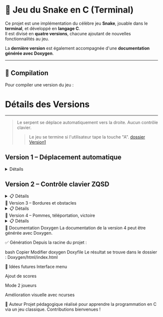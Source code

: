 # 🐍 Jeu du Snake en C (Terminal)

Ce projet est une implémentation du célèbre jeu **Snake**, jouable dans le **terminal**, et développé en **langage C**.  
Il est divisé en **quatre versions**, chacune ajoutant de nouvelles fonctionnalités au jeu.

La **dernière version** est également accompagnée d'une **documentation générée avec Doxygen**.

---

## 🔧 Compilation

Pour compiler une version du jeu :

# Détails des Versions

---
> Le serpent se déplace automatiquement vers la droite. Aucun contrôle clavier.
>> Le jeu se termine si l'utilisateur tape la touche "A".
[dossier Version1](https://github.com/yannislechevere/SAE-1.01/tree/master/Version1)
## **Version 1 – Déplacement automatique**
<details> 
  <summary>Détails</summary>
    > Le serpent se déplace automatiquement vers la droite. Aucun contrôle clavier.
    >> Le jeu se termine si l'utilisateur tape la touche "A".
    > [dossier Version1](https://github.com/yannislechevere/SAE-1.01/tree/master/Version1)
</details>

## **Version 2 – Contrôle clavier ZQSD**
<details> <summary>📋 Détails</summary>
Le joueur contrôle le serpent avec les touches :

Z : Haut

Q : Gauche

S : Bas

D : Droite

Le serpent continue dans la direction choisie.

📄 Fichier : version2/snake_v2.c
📘 Consignes : version2/consignes.pdf

</details>
🧱 Version 3 – Bordures et obstacles
<details> <summary>📋 Détails</summary>
Apparition de bordures fixes.

Introduction de pavés (obstacles).

Le serpent meurt en touchant un mur ou un pavé.

📄 Fichier : version3/snake_v3.c
📘 Consignes : version3/consignes.pdf

</details>
🍎 Version 4 – Pommes, téléportation, victoire
<details> <summary>📋 Détails</summary>
Des pommes apparaissent aléatoirement.

Le serpent grandit en mangeant une pomme.

Après 10 pommes, le joueur gagne.

Trous dans les murs : ils permettent la téléportation vers le bord opposé.

📄 Fichier : version4/snake_v4.c
📘 Consignes : version4/consignes.pdf

📚 Documentation Doxygen disponible dans le dossier Doxygen/html/index.html.

</details>
📄 Documentation Doxygen
La documentation de la version 4 peut être générée avec Doxygen.

✅ Génération
Depuis la racine du projet :

bash
Copier
Modifier
doxygen Doxyfile
Le résultat se trouve dans le dossier :
Doxygen/html/index.html

🧠 Idées futures
Interface menu

Ajout de scores

Mode 2 joueurs

Amélioration visuelle avec ncurses

👤 Auteur
Projet pédagogique réalisé pour apprendre la programmation en C via un jeu classique.
Contributions bienvenues !

